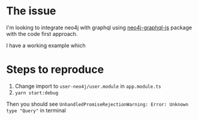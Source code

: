 # The issue

I'm looking to integrate neo4j with graphql using [neo4j-graphql-js](https://github.com/neo4j-graphql/neo4j-graphql-js) package with the code first approach.

I have a working example which


# Steps to reproduce

1. Change import to `user-neo4j/user.module` in `app.module.ts`
2. `yarn start:debug`

Then you should see `UnhandledPromiseRejectionWarning: Error: Unknown type "Query"` in terminal

